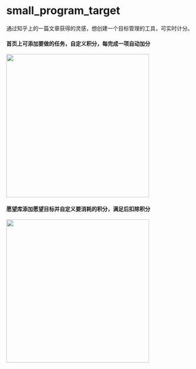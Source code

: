 # small_program_target
通过知乎上的一篇文章获得的灵感，想创建一个目标管理的工具，可实时计分。

#### 首页上可添加要做的任务，自定义积分，每完成一项自动加分

<img src="http://osid8ypmk.bkt.clouddn.com/small_program/show2.jpg" width="375">

#### 愿望库添加愿望目标并自定义要消耗的积分，满足后扣除积分

<img src="http://osid8ypmk.bkt.clouddn.com/small_program/show1.jpg" width="375">
